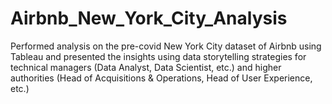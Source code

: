 # Airbnb_New_York_City_Analysis
Performed analysis on the pre-covid New York City dataset of Airbnb using Tableau and presented the insights using data storytelling strategies for technical managers (Data Analyst, Data Scientist, etc.) and higher authorities (Head of Acquisitions &amp; Operations, Head of User Experience, etc.)
